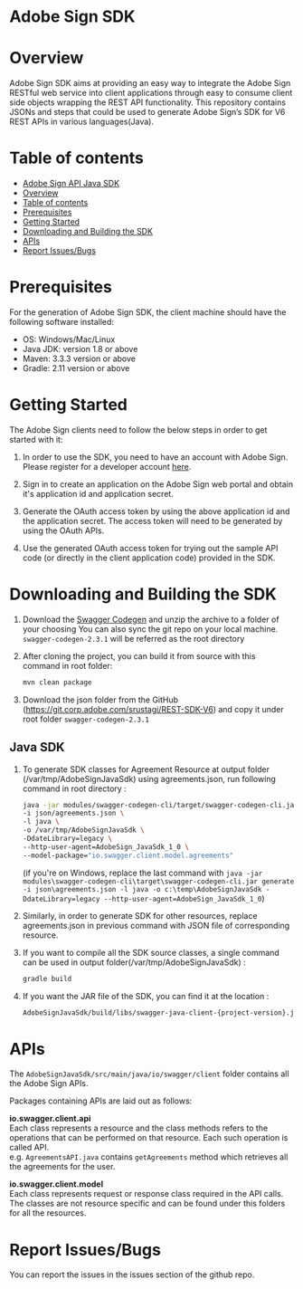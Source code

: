 # Adobe Sign SDK

# Overview
Adobe Sign SDK aims at providing an easy way to integrate the Adobe Sign RESTful web service into client applications through easy to consume client side objects wrapping the REST API functionality. This repository contains JSONs and steps that could be used to generate Adobe Sign’s SDK for V6 REST APIs in various languages(Java).

# Table of contents

  - [Adobe Sign API Java SDK](#adobe-sign-sdk)  
  - [Overview](#overview)
  - [Table of contents](#table-of-contents)  
  - [Prerequisites](#prerequisites)  
  - [Getting Started](#getting-started)  
  - [Downloading and Building the SDK](#downloading-and-building-the-sdk)  
  - [APIs](#apis)    
  - [Report Issues/Bugs](#report-issuesbugs)    

Prerequisites
====================
For the generation of Adobe Sign SDK, the client machine should have the following software installed:
*   OS: Windows/Mac/Linux
*   Java JDK: version 1.8 or above
*   Maven: 3.3.3 version or above 
*   Gradle: 2.11 version or above 

Getting Started
====================
The Adobe Sign clients need to follow the below steps in order to get started with it:

1.  In order to use the SDK, you need to have an account with Adobe Sign. Please register for a developer account [here](https://www.adobe.com/go/esign-dev-create).

2.  Sign in to create an application on the Adobe Sign web portal and obtain it's application id and application secret.  

3.  Generate the OAuth access token by using the above application id and the application secret. The access token will need to be generated by using the OAuth APIs.

4.  Use the generated OAuth access token for trying out the sample API code (or directly in the client application code) provided in the SDK.  

Downloading and Building the SDK
===================================
1.  Download the [Swagger Codegen](https://github.com/swagger-api/swagger-codegen/releases/tag/v2.3.1) and unzip the archive to a folder of your choosing
You can also sync the git repo on your local machine.  
    `swagger-codegen-2.3.1` will be referred as the root directory

2.  After cloning the project, you can build it from source with this command in root folder:
    ```sh
    mvn clean package
    ``` 

3.  Download the json folder from the GitHub (https://git.corp.adobe.com/srustagi/REST-SDK-V6) and copy it under root folder `swagger-codegen-2.3.1`

## Java SDK

1.  To generate SDK classes for Agreement Resource at output folder (/var/tmp/AdobeSignJavaSdk) using agreements.json, run following command in root directory :
    ```sh
    java -jar modules/swagger-codegen-cli/target/swagger-codegen-cli.jar generate \
    -i json/agreements.json \
    -l java \
    -o /var/tmp/AdobeSignJavaSdk \
    -DdateLibrary=legacy \
    --http-user-agent=AdobeSign_JavaSdk_1_0 \
    --model-package="io.swagger.client.model.agreements"
    ``` 
    (if you're on Windows, replace the last command with `java -jar modules\swagger-codegen-cli\target\swagger-codegen-cli.jar generate -i json\agreements.json -l java -o c:\temp\AdobeSignJavaSdk -DdateLibrary=legacy --http-user-agent=AdobeSign_JavaSdk_1_0`)

2.  Similarly, in order to generate SDK for other resources, replace agreements.json in previous command with JSON file of corresponding resource.
    
3.  If you want to compile all the SDK source classes, a single command can be used in output folder(/var/tmp/AdobeSignJavaSdk) :  
    ```sh
    gradle build
    ```
    
4.  If you want the JAR file of the SDK, you can find it at the location : 
    ```sh
    AdobeSignJavaSdk/build/libs/swagger-java-client-{project-version}.jar
    ```
    
APIs
====================
The `AdobeSignJavaSdk/src/main/java/io/swagger/client` folder contains all the Adobe Sign APIs. 

Packages containing APIs are laid out as follows:  

**io.swagger.client.api**    
Each class represents a resource and the class methods refers to the operations that can be performed on that resource. Each such operation is called API.   
e.g. `AgreementsAPI.java` contains `getAgreements` method which retrieves all the agreements for the user.  

**io.swagger.client.model**    
Each class represents request or response class required in the API calls.  
The classes are not resource specific and can be found under this folders for all the resources. 

Report Issues/Bugs
====================
You can report the issues in the issues section of the github repo.
